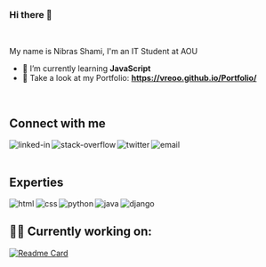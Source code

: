 <br>

### Hi there 👋

<br>

My name is Nibras Shami, I'm an IT Student at AOU

- 🌱 I’m currently learning **JavaScript**
- 🔗 Take a look at my Portfolio: **https://vreoo.github.io/Portfolio/**

<br>

## Connect with me

[<img align="left" alt="linked-in" src="https://img.shields.io/badge/linkedin-%230077B5.svg?&style=for-the-badge&logo=linkedin&logoColor=white" />](https://www.linkedin.com/in/nibras-shami-4bb544209/)

[<img align="left" alt="stack-overflow" src="https://img.shields.io/badge/stack%20overflow-FE7A16?logo=stack-overflow&logoColor=white&style=for-the-badge" />](https://stackoverflow.com/users/15469806/nibras-shami)

[<img align="left" alt="twitter" src="https://img.shields.io/badge/twitter-%231DA1F2.svg?&style=for-the-badge&logo=twitter&logoColor=white" />](https://twitter.com/NibrassShami)

[<img align="left" alt="email" src="https://img.shields.io/badge/Email-a81f1f.svg?&style=for-the-badge&logo=gmail&logoColor=white" />](mailto:nibrasshami2002@outlook.com)

<br>
<br>

## Experties

<img align="left" alt="html" src="https://img.shields.io/badge/html-f2960c.svg?&style=for-the-badge&logo=html5&logoColor=white" />
<img align="left" alt="css" src="https://img.shields.io/badge/css-4949e9.svg?&style=for-the-badge&logo=css3&logoColor=white" />
<img align="left" alt="python" src="https://img.shields.io/badge/python-99994b.svg?&style=for-the-badge&logo=python&logoColor=white" />
<img align="left" alt="java" src="https://img.shields.io/badge/java-e85656.svg?&style=for-the-badge&logo=java&logoColor=white" />
<img align="left" alt="django" src="https://img.shields.io/badge/django-008000.svg?&style=for-the-badge&logo=django&logoColor=white" />

<br>

## 👨‍💻 Currently working on:


[![Readme Card](https://github-readme-stats.vercel.app/api/pin/?username=vreoo&repo=frontend-mentor-challenges&show_owner=true)](https://github.com/vreoo/frontend-mentor-challenges)
